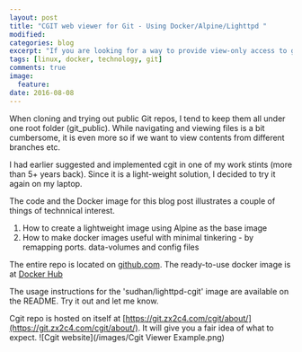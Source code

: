 ```yaml
---
layout: post
title: "CGIT web viewer for Git - Using Docker/Alpine/Lighttpd "
modified:
categories: blog
excerpt: "If you are looking for a way to provide view-only access to git repos, cgit could be of help"
tags: [linux, docker, technology, git]
comments: true
image:
  feature:
date: 2016-08-08
---
```


When cloning and trying out public Git repos, I tend to keep them all under one root folder (git_public). While navigating and viewing files is a bit cumbersome, it is even more so if we want to view contents from different branches etc.

I had earlier suggested and implemented cgit in one of my work stints (more than 5+ years back). Since it is a light-weight solution, I decided to try it again on my laptop.

The code and the Docker image for this blog post illustrates a couple of things of technnical interest.

   1. How to create a lightweight image using Alpine as the base image
   1. How to make docker images useful with minimal tinkering - by remapping ports. data-volumes and config files

The entire repo is located on [github.com](https://github.com/p2c2e/docker-lighttpd-cgit). The ready-to-use docker image is at [Docker Hub](https://hub.docker.com/r/sudhan/lighttpd-cgit/)

The usage instructions for the 'sudhan/lighttpd-cgit' image are available on the README. Try it out and let me know.

Cgit repo is hosted on itself at [https://git.zx2c4.com/cgit/about/](https://git.zx2c4.com/cgit/about/). It will give you a fair idea of what to expect.
![Cgit website](/images/Cgit Viewer Example.png)


